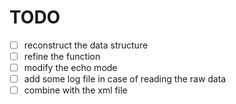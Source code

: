 # TODO
- [ ] reconstruct the data structure
- [ ] refine the function
- [ ] modify the echo mode
- [ ] add some log file in case of reading the raw data
- [ ] combine with the xml file
